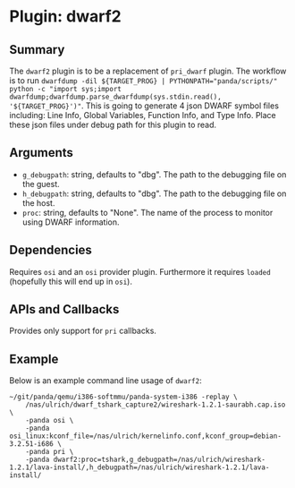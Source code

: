 Plugin: dwarf2
===========

Summary
-------

The `dwarf2` plugin is to be a replacement of `pri_dwarf` plugin. The workflow is to run 
`dwarfdump -dil ${TARGET_PROG} | PYTHONPATH="panda/scripts/" python -c "import sys;import dwarfdump;dwarfdump.parse_dwarfdump(sys.stdin.read(), '${TARGET_PROG}')"`.
This is going to generate 4 json DWARF symbol files including: Line Info, Global Variables, Function Info, and Type Info. Place these json files under debug path for this plugin to read.

Arguments
---------

* `g_debugpath`: string, defaults to "dbg". The path to the debugging file on the guest.
* `h_debugpath`: string, defaults to "dbg". The path to the debugging file on the host.
* `proc`: string, defaults to "None". The name of the process to monitor using DWARF information.

Dependencies
------------

Requires `osi` and an `osi` provider plugin.  Furthermore it requires `loaded` (hopefully this will end up in `osi`).

APIs and Callbacks
------------------

Provides only support for `pri` callbacks.

Example
-------

Below is an example command line usage of `dwarf2`:

    ~/git/panda/qemu/i386-softmmu/panda-system-i386 -replay \
        /nas/ulrich/dwarf_tshark_capture2/wireshark-1.2.1-saurabh.cap.iso \
        -panda osi \
        -panda osi_linux:kconf_file=/nas/ulrich/kernelinfo.conf,kconf_group=debian-3.2.51-i686 \
        -panda pri \
        -panda dwarf2:proc=tshark,g_debugpath=/nas/ulrich/wireshark-1.2.1/lava-install/,h_debugpath=/nas/ulrich/wireshark-1.2.1/lava-install/
